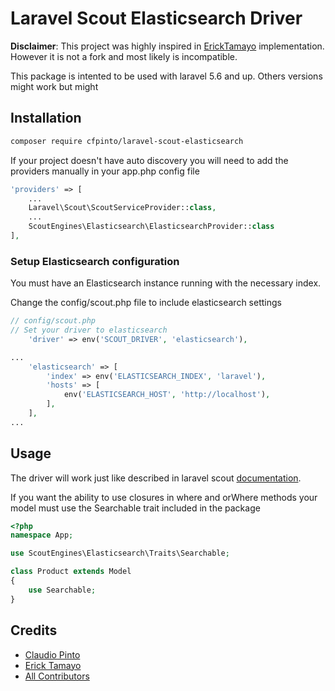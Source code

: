 # Laravel Scout Elasticsearch Driver

**Disclaimer**: This project was highly inspired in [ErickTamayo](https://github.com/ErickTamayo/laravel-scout-elastic) implementation. However it is not a fork and most likely is incompatible.

This package is intented to be used with laravel 5.6 and up. Others versions might work but might  

## Installation

```bash
composer require cfpinto/laravel-scout-elasticsearch
```  

If your project doesn't have auto discovery you will need to add the providers manually in your app.php config file   

```php
'providers' => [
	...
	Laravel\Scout\ScoutServiceProvider::class,
	...
	ScoutEngines\Elasticsearch\ElasticsearchProvider::class
],
```

### Setup Elasticsearch configuration

You must have an Elasticsearch instance running with the necessary index. 

Change the config/scout.php file to include elasticsearch settings

```php
// config/scout.php
// Set your driver to elasticsearch
    'driver' => env('SCOUT_DRIVER', 'elasticsearch'),

...
    'elasticsearch' => [
        'index' => env('ELASTICSEARCH_INDEX', 'laravel'),
        'hosts' => [
            env('ELASTICSEARCH_HOST', 'http://localhost'),
        ],
    ],
...
```

## Usage

The driver will work just like described in laravel scout [documentation](https://laravel.com/docs/5.5/scout).

If you want the ability to use closures in where and orWhere methods your model must use the Searchable trait included in the package

```php
<?php
namespace App;

use ScoutEngines\Elasticsearch\Traits\Searchable;

class Product extends Model
{
	use Searchable; 
}
```

## Credits

- [Claudio Pinto](https://github.com/cfpinto)
- [Erick Tamayo](https://github.com/ericktamayo)
- [All Contributors](https://github.com/cfpinto/laravel-scout-elastic/contributors)